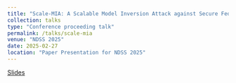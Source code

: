 ```yaml
---
title: "Scale-MIA: A Scalable Model Inversion Attack against Secure Federated Learning via Latent Space Reconstruction"
collection: talks
type: "Conference proceeding talk"
permalink: /talks/scale-mia
venue: "NDSS 2025"
date: 2025-02-27
location: "Paper Presentation for NDSS 2025"
---
```


[Slides](https://shishishi123.github.io/files/slides/scale-mia-ndss-2025.pdf)
